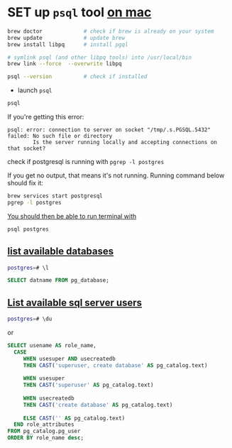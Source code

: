 # SET up `psql` tool [on mac](https://www.timescale.com/blog/how-to-install-psql-on-mac-ubuntu-debian-windows/)

```bash
brew doctor             # check if brew is already on your system
brew update             # update brew
brew install libpq      # install pgql

# symlink psql (and other libpq tools) into /usr/local/bin
brew link --force  --overwrite libpq

psql --version          # check if installed
```

* launch `psql`

```bash
psql
```

If you're getting this error: 

```
psql: error: connection to server on socket "/tmp/.s.PGSQL.5432" failed: No such file or directory
        Is the server running locally and accepting connections on that socket?
```

check if postgresql is running with `pgrep -l postgres`

If you get no output, that means it's not running. 
Running command below should fix it: 

```bash
brew services start postgresql
pgrep -l postgres
```

[You should then be able to run terminal with](https://www.reddit.com/r/PostgreSQL/comments/s0f6f3/error_when_running_psql/)

```bash
psql postgres
```

## [list available databases](https://www.postgresqltutorial.com/postgresql-administration/postgresql-show-databases/) 

```bash
postgres=# \l
```

```sql
SELECT datname FROM pg_database;
```

## [List available sql server users](https://www.postgresqltutorial.com/postgresql-administration/postgresql-list-users/)

```bash
postgres=# \du
```

or

```sql
SELECT usename AS role_name,
  CASE 
     WHEN usesuper AND usecreatedb 
     THEN CAST('superuser, create database' AS pg_catalog.text)
     
     WHEN usesuper 
     THEN CAST('superuser' AS pg_catalog.text)
     
     WHEN usecreatedb 
     THEN CAST('create database' AS pg_catalog.text)
     
     ELSE CAST('' AS pg_catalog.text)
  END role_attributes
FROM pg_catalog.pg_user
ORDER BY role_name desc;
```